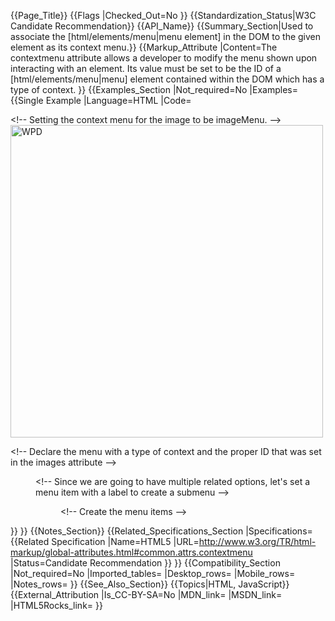 {{Page_Title}}
{{Flags
|Checked_Out=No
}}
{{Standardization_Status|W3C Candidate Recommendation}}
{{API_Name}}
{{Summary_Section|Used to associate the [html/elements/menu|menu element] in the DOM to the given element as its context menu.}}
{{Markup_Attribute
|Content=The contextmenu attribute allows a developer to modify the menu shown upon interacting with an element. Its value must be set to be the ID of a [html/elements/menu|menu] element contained within the DOM which has a type of context.
}}
{{Examples_Section
|Not_required=No
|Examples={{Single Example
|Language=HTML
|Code=<!doctype html>
<title>Demo for contextmenu attribute</title>
&lt;!-- Setting the context menu for the image to be imageMenu. -->
<img src="http://www.webplatform.org/logo/logo-with-text.png" alt="WPD" width="500" height="500" contextmenu="imageMenu">

&lt;!-- Declare the menu with a type of context and the proper ID that was set in the images attribute -->
<menu id="imageMenu" type="context">
    &lt;!-- Since we are going to have multiple related options, let's set a menu item
            with a label to create a submenu -->
    <menu label="resize">
        &lt;!-- Create the menu items -->
        <menuitem label="Increase" id="increaseImageSize"></menuitem>
        <menuitem label="Decrease" id="decreaseImageSize"></menuitem>
    </menu>
</menu>

<script>
// Lets create all the variables we will need right away.
// Get the menu items, the image, and then create some placeholders for functions.
var increaseItem = document.getElementById('increaseImageSize'),
    decreaseItem = document.getElementById('decreaseImageSize'),
    image = document.querySelector('[contextmenu="imageMenu"]'),
    increaseSize,
    decreaseSize;

    //Now let's define what happens when the items are clicked.
    //In this example, all we are doing is manipulating the height
    //and width attributes.
    increaseSize = function () {
        image.width = image.width + 100;
        image.height = image.height + 100;
    };
    decreaseSize = function () {
        image.width = image.width - 100;
        image.height = image.height - 100;
    };

    // Finally, let's listen for a click of the menu items
    // and then fire the appropriate function when a click occurs.
    increaseItem.addEventListener("click", increaseSize);
    decreaseItem.addEventListener("click", decreaseSize);
</script>
}}
}}
{{Notes_Section}}
{{Related_Specifications_Section
|Specifications={{Related Specification
|Name=HTML5
|URL=http://www.w3.org/TR/html-markup/global-attributes.html#common.attrs.contextmenu
|Status=Candidate Recommendation
}}
}}
{{Compatibility_Section
|Not_required=No
|Imported_tables=
|Desktop_rows=
|Mobile_rows=
|Notes_rows=
}}
{{See_Also_Section}}
{{Topics|HTML, JavaScript}}
{{External_Attribution
|Is_CC-BY-SA=No
|MDN_link=
|MSDN_link=
|HTML5Rocks_link=
}}
